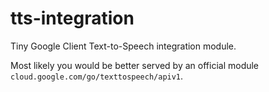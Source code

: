 # tts-integration
Tiny Google Client Text-to-Speech integration module. 

Most likely you would be better served by an official module `cloud.google.com/go/texttospeech/apiv1`.